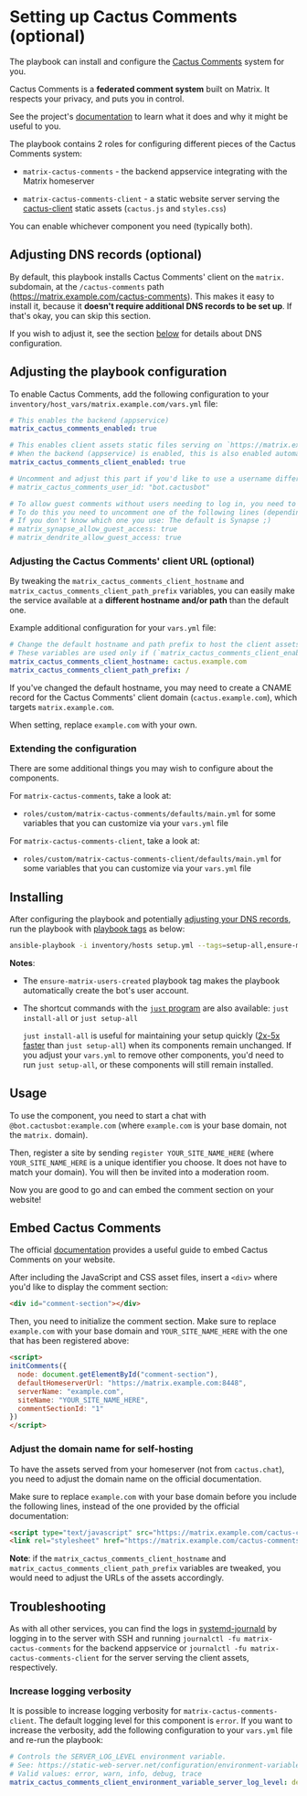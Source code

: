 # Setting up Cactus Comments (optional)

The playbook can install and configure the [Cactus Comments](https://cactus.chat) system for you.

Cactus Comments is a **federated comment system** built on Matrix. It respects your privacy, and puts you in control.

See the project's [documentation](https://cactus.chat/docs/getting-started/introduction/) to learn what it does and why it might be useful to you.

The playbook contains 2 roles for configuring different pieces of the Cactus Comments system:

- `matrix-cactus-comments` - the backend appservice integrating with the Matrix homeserver

- `matrix-cactus-comments-client` - a static website server serving the [cactus-client](https://cactus.chat/docs/client/introduction/) static assets (`cactus.js` and `styles.css`)

You can enable whichever component you need (typically both).

## Adjusting DNS records (optional)

By default, this playbook installs Cactus Comments' client on the `matrix.` subdomain, at the `/cactus-comments` path (https://matrix.example.com/cactus-comments). This makes it easy to install it, because it **doesn't require additional DNS records to be set up**. If that's okay, you can skip this section.

If you wish to adjust it, see the section [below](#adjusting-the-cactus-comments-client-url-optional) for details about DNS configuration.

## Adjusting the playbook configuration

To enable Cactus Comments, add the following configuration to your `inventory/host_vars/matrix.example.com/vars.yml` file:

```yaml
# This enables the backend (appservice)
matrix_cactus_comments_enabled: true

# This enables client assets static files serving on `https://matrix.example.com/cactus-comments`.
# When the backend (appservice) is enabled, this is also enabled automatically, but we explicitly enable it here.
matrix_cactus_comments_client_enabled: true

# Uncomment and adjust this part if you'd like to use a username different than the default
# matrix_cactus_comments_user_id: "bot.cactusbot"

# To allow guest comments without users needing to log in, you need to have guest registration enabled.
# To do this you need to uncomment one of the following lines (depending if you are using Synapse or Dendrite as a homeserver)
# If you don't know which one you use: The default is Synapse ;)
# matrix_synapse_allow_guest_access: true
# matrix_dendrite_allow_guest_access: true
```

### Adjusting the Cactus Comments' client URL (optional)

By tweaking the `matrix_cactus_comments_client_hostname` and `matrix_cactus_comments_client_path_prefix` variables, you can easily make the service available at a **different hostname and/or path** than the default one.

Example additional configuration for your `vars.yml` file:

```yaml
# Change the default hostname and path prefix to host the client assets at a different location
# These variables are used only if (`matrix_cactus_comments_client_enabled: true`)
matrix_cactus_comments_client_hostname: cactus.example.com
matrix_cactus_comments_client_path_prefix: /
```

If you've changed the default hostname, you may need to create a CNAME record for the Cactus Comments' client domain (`cactus.example.com`), which targets `matrix.example.com`.

When setting, replace `example.com` with your own.

### Extending the configuration

There are some additional things you may wish to configure about the components.

For `matrix-cactus-comments`, take a look at:

- `roles/custom/matrix-cactus-comments/defaults/main.yml` for some variables that you can customize via your `vars.yml` file

For `matrix-cactus-comments-client`, take a look at:

- `roles/custom/matrix-cactus-comments-client/defaults/main.yml` for some variables that you can customize via your `vars.yml` file

## Installing

After configuring the playbook and potentially [adjusting your DNS records](#adjusting-dns-records), run the playbook with [playbook tags](playbook-tags.md) as below:

<!-- NOTE: let this conservative command run (instead of install-all) to make it clear that failure of the command means something is clearly broken. -->
```sh
ansible-playbook -i inventory/hosts setup.yml --tags=setup-all,ensure-matrix-users-created,start
```

**Notes**:

- The `ensure-matrix-users-created` playbook tag makes the playbook automatically create the bot's user account.

- The shortcut commands with the [`just` program](just.md) are also available: `just install-all` or `just setup-all`

  `just install-all` is useful for maintaining your setup quickly ([2x-5x faster](../CHANGELOG.md#2x-5x-performance-improvements-in-playbook-runtime) than `just setup-all`) when its components remain unchanged. If you adjust your `vars.yml` to remove other components, you'd need to run `just setup-all`, or these components will still remain installed.

## Usage

To use the component, you need to start a chat with `@bot.cactusbot:example.com` (where `example.com` is your base domain, not the `matrix.` domain).

Then, register a site by sending `register YOUR_SITE_NAME_HERE` (where `YOUR_SITE_NAME_HERE` is a unique identifier you choose. It does not have to match your domain). You will then be invited into a moderation room.

Now you are good to go and can embed the comment section on your website!

## Embed Cactus Comments

The official [documentation](https://cactus.chat/docs/getting-started/quick-start/) provides a useful guide to embed Cactus Comments on your website.

After including the JavaScript and CSS asset files, insert a `<div>` where you'd like to display the comment section:

````html
<div id="comment-section"></div>
````

Then, you need to initialize the comment section. Make sure to replace `example.com` with your base domain and `YOUR_SITE_NAME_HERE` with the one that has been registered above:

```html
<script>
initComments({
  node: document.getElementById("comment-section"),
  defaultHomeserverUrl: "https://matrix.example.com:8448",
  serverName: "example.com",
  siteName: "YOUR_SITE_NAME_HERE",
  commentSectionId: "1"
})
</script>
```

### Adjust the domain name for self-hosting

To have the assets served from your homeserver (not from `cactus.chat`), you need to adjust the domain name on the official documentation.

Make sure to replace `example.com` with your base domain before you include the following lines, instead of the one provided by the official documentation:

```html
<script type="text/javascript" src="https://matrix.example.com/cactus-comments/cactus.js"></script>
<link rel="stylesheet" href="https://matrix.example.com/cactus-comments/style.css" type="text/css">
```

**Note**: if the `matrix_cactus_comments_client_hostname` and `matrix_cactus_comments_client_path_prefix` variables are tweaked, you would need to adjust the URLs of the assets accordingly.

## Troubleshooting

As with all other services, you can find the logs in [systemd-journald](https://www.freedesktop.org/software/systemd/man/systemd-journald.service.html) by logging in to the server with SSH and running `journalctl -fu matrix-cactus-comments` for the backend appservice or `journalctl -fu matrix-cactus-comments-client` for the server serving the client assets, respectively.

### Increase logging verbosity

It is possible to increase logging verbosity for `matrix-cactus-comments-client`. The default logging level for this component is `error`. If you want to increase the verbosity, add the following configuration to your `vars.yml` file and re-run the playbook:

```yaml
# Controls the SERVER_LOG_LEVEL environment variable.
# See: https://static-web-server.net/configuration/environment-variables/
# Valid values: error, warn, info, debug, trace
matrix_cactus_comments_client_environment_variable_server_log_level: debug
```
